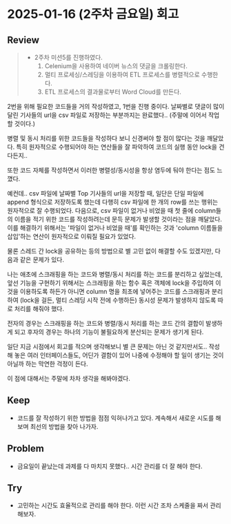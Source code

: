 # 2025-01-16 (2주차 금요일) 회고

## Review

> * 2주차 미션5를 진행하였다.
>   1. Celenium을 사용하여 네이버 뉴스의 댓글을 크롤링한다.
>   2. 멀티 프로세싱/스레딩을 이용하여 ETL 프로세스를 병렬적으로 수행한다.
>   3. ETL 프로세스의 결과물로부터 Word Cloud를 만든다.

2번을 위해 필요한 코드들을 거의 작성하였고, 1번을 진행 중이다.
날짜별로 댓글이 많이 달린 기사들의 url을 csv 파일로 저장하는 부분까지는 완료했다..
(주말에 이어서 작업할 것이다.)

병렬 및 동시 처리를 위한 코드들을 작성하다 보니 신경써야 할 점이 많다는 것을 깨달았다.
특히 원자적으로 수행되어야 하는 연산들을 잘 파악하여 코드의 실행 동안 lock을 건다든지..

또한 코드 자체를 작성하면서 이러한 병렬성/동시성을 항상 염두에 둬야 한다는 점도 느꼈다.

예컨데.. csv 파일에 날짜별 Top 기사들의 url을 저장할 때, 일단은 단일 파일에 append 형식으로 저장하도록 했는데
다행히 csv 파일에 한 개의 row를 쓰는 행위는 원자적으로 잘 수행되었다.
다음으로, csv 파일이 없거나 비었을 때 첫 줄에 column들의 이름을 적기 위한 코드를 작성하려는데
문득 문제가 발생할 것이라는 점을 깨달았다.
이를 해결하기 위해서는 '파일이 없거나 비었을 때'를 확인하는 것과 'column 이름들을 삽입'하는 연산이 원자적으로 이뤄질 필요가 있었다.

물론 스레드 간 lock을 공유하는 등의 방법으로 별 고민 없이 해결할 수도 있겠지만, 다음과 같은 문제가 있다.

나는 애초에 스크래핑을 하는 코드와 병렬/동시 처리를 하는 코드를 분리하고 싶었는데,
앞선 기능을 구현하기 위해서는 스크래핑을 하는 함수 혹은 객체에 lock을 주입하여 이것을 이용하도록 하든가
아니면 column 명을 최초에 넣어주는 코드를 스크래핑과 분리하여 (lock을 걸든, 멀티 스레딩 시작 전에 수행하든)
동시성 문제가 발생하지 않도록 따로 처리를 해줘야 했다.

전자의 경우는 스크래핑을 하는 코드와 병렬/동시 처리를 하는 코드 간의 결합이 발생하게 되고
후자의 경우는 하나의 기능이 불필요하게 분산되는 문제가 생기게 된다.

일단 지금 시점에서 회고를 적으며 생각해보니 별 큰 문제는 아닌 것 같지만서도..
작성해 놓은 여러 인터페이스들도, 어딘가 결함이 있어 나중에 수정해야 할 일이 생기는 것이 아닐까 하는 막연한 걱정이 든다.

이 점에 대해서는 주말에 차차 생각을 해봐야겠다.

## Keep

* 코드를 잘 작성하기 위한 방법을 점점 익혀나가고 있다. 계속해서 새로운 시도를 해보며 최선의 방법을 찾아 나가자.

## Problem

* 금요일이 끝났는데 과제를 다 마치지 못했다.. 시간 관리를 더 잘 해야 한다.

## Try

* 고민하는 시간도 효율적으로 관리를 해야 한다. 이런 시간 조차 스케줄을 짜서 관리해보자.